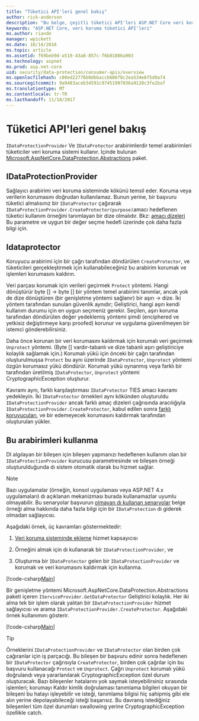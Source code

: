```yaml
---
title: "Tüketici API'leri genel bakış"
author: rick-anderson
description: "Bu belge, çeşitli tüketici API'leri ASP.NET Core veri koruma kitaplıkta kullanılabilir kısa bir genel bakış sağlar."
keywords: "ASP.NET Core, veri koruma tüketici API'leri"
ms.author: riande
manager: wpickett
ms.date: 10/14/2016
ms.topic: article
ms.assetid: f69beb9d-a519-43a8-857c-f6b01886a903
ms.technology: aspnet
ms.prod: asp.net-core
uid: security/data-protection/consumer-apis/overview
ms.openlocfilehash: c80ed22776b0dbbaccb686f8c2ea534e6f5d9a74
ms.sourcegitcommit: 9a9483aceb34591c97451997036a9120c3fe2baf
ms.translationtype: MT
ms.contentlocale: tr-TR
ms.lasthandoff: 11/10/2017
---
```

# <a name="consumer-apis-overview"></a>Tüketici API'leri genel bakış

`IDataProtectionProvider` Ve `IDataProtector` arabirimlerdir temel arabirimleri tüketiciler veri koruma sistemi kullanır. İçinde bulunan [Microsoft.AspNetCore.DataProtection.Abstractions](https://www.nuget.org/packages/Microsoft.AspNetCore.DataProtection.Abstractions/) paket.

## <a name="idataprotectionprovider"></a>IDataProtectionProvider

Sağlayıcı arabirimi veri koruma sisteminde kökünü temsil eder. Koruma veya verilerin korumasını doğrudan kullanılamaz. Bunun yerine, bir başvuru tüketici almalısınız bir `IDataProtector` çağırarak `IDataProtectionProvider.CreateProtector(purpose)`amacı hedeflenen tüketici kullanım örneğini tanımlayan bir dize olmalıdır. Bkz: [amacı dizeleri](purpose-strings.md) Bu parametre ve uygun bir değer seçme hedefi üzerinde çok daha fazla bilgi için.

## <a name="idataprotector"></a>Idataprotector

Koruyucu arabirimi için bir çağrı tarafından döndürülen `CreateProtector`, ve tüketicileri gerçekleştirmek için kullanabileceğiniz bu arabirim korumak ve işlemleri korumasını kaldırın.

Veri parçası korumak için verileri geçirmek `Protect` yöntemi. Hangi dönüştürür byte [] -> byte [] bir yöntem temel arabirimi tanımlar, ancak yok de dize dönüştüren (bir genişletme yöntemi sağlanır) bir aşırı -> dize. İki yöntem tarafından sunulan güvenlik aynıdır; Geliştirici, hangi aşırı kendi kullanım durumu için en uygun seçmeniz gerekir. Seçilen, aşırı koruma tarafından döndürülen değer yedeklemiş yöntemi şimdi (enciphered ve yetkisiz değiştirmeye karşı proofed) korunur ve uygulama güvenilmeyen bir istemci gönderebilirsiniz.

Daha önce korunan bir veri korumasını kaldırmak için korumalı veri geçirmek `Unprotect` yöntemi. (Byte [] vardır-tabanlı ve dize tabanlı aşırı geliştiriciye kolaylık sağlamak için.) Korumalı yükü için önceki bir çağrı tarafından oluşturulmuşsa `Protect` bu aynı üzerinde `IDataProtector`, `Unprotect` yöntemi özgün korumasız yükü döndürür. Korumalı yükü oynanmış veya farklı bir tarafından üretilmiş `IDataProtector`, `Unprotect` yöntemi CryptographicException oluşturur.

Kavramı aynı, farklı karşılaştırması `IDataProtector` TIES amacı kavramı yedekleyin. İki `IDataProtector` örnekleri aynı kökünden oluşturuldu `IDataProtectionProvider` ancak farklı amaç dizeleri çağrısında aracılığıyla `IDataProtectionProvider.CreateProtector`, kabul edilen sonra [farklı koruyucuları](purpose-strings.md), ve bir edemeyecek korumasını kaldırmak tarafından oluşturulan yükler.

## <a name="consuming-these-interfaces"></a>Bu arabirimleri kullanma

DI algılayan bir bileşen için bileşen yapmanızı hedeflenen kullanım olan bir `IDataProtectionProvider` kurucusu parametresinde ve bileşen örneği oluşturulduğunda dı sistem otomatik olarak bu hizmet sağlar.

> [!NOTE]
> Bazı uygulamalar (örneğin, konsol uygulaması veya ASP.NET 4.x uygulamaları) dı açıklanan mekanizması burada kullanamazlar uyumlu olmayabilir. Bu senaryolar başvurun [olmayan dı kullanan senaryolar](../configuration/non-di-scenarios.md) belge örneği alma hakkında daha fazla bilgi için bir `IDataProtection` dı giderek olmadan sağlayıcısı.

Aşağıdaki örnek, üç kavramları göstermektedir:

1. [Veri koruma sisteminde ekleme](../configuration/overview.md) hizmet kapsayıcısı

2. Örneğini almak için dı kullanarak bir `IDataProtectionProvider`, ve

3. Oluşturma bir `IDataProtector` gelen bir `IDataProtectionProvider` ve korumak ve veri korumasını kaldırmak için kullanma.

[!code-csharp[Main](../using-data-protection/samples/protectunprotect.cs?highlight=26,34,35,36,37,38,39,40)]

Bir genişletme yöntemi Microsoft.AspNetCore.DataProtection.Abstractions paketi içeren `IServiceProvider.GetDataProtector` Geliştirici kolaylık. Her iki alma tek bir işlem olarak yalıtan bir `IDataProtectionProvider` hizmet sağlayıcısı ve arama `IDataProtectionProvider.CreateProtector`. Aşağıdaki örnek kullanımını gösterir.

[!code-csharp[Main](./overview/samples/getdataprotector.cs?highlight=15)]

>[!TIP]
> Örneklerini `IDataProtectionProvider` ve `IDataProtector` olan birden çok çağıranlar için iş parçacığı. Bu bileşen bir başvuru edinir sonra hedeflenen bir `IDataProtector` çağrısıyla `CreateProtector`, birden çok çağrılar için bu başvuru kullanacağı `Protect` ve `Unprotect`. Çağrı `Unprotect` korumalı yükü doğrulandı veya yararlanılarak CryptographicException özel durum oluşturacak. Bazı bileşenler hatalarını yok saymak isteyebilirsiniz sırasında işlemleri; korumayı Kaldır kimlik doğrulaması tanımlama bilgileri okuyan bir bileşeni bu hatayı işleyebilir ve isteği, tanımlama bilgisi hiç sahipmiş gibi ele alın yerine depolayabileceği isteği başarısız. Bu davranış istediğiniz bileşenleri tüm özel durumları swallowing yerine CryptographicException özellikle catch.
